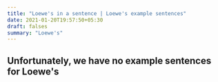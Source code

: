 ```yaml
---
title: "Loewe's in a sentence | Loewe's example sentences"
date: 2021-01-20T19:57:50+05:30
draft: falses
summary: "Loewe's"
---
```

## Unfortunately, we have no example sentences for Loewe's                 
